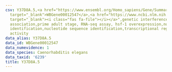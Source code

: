 ```yaml
---
csv: Y37D8A.5,<a href="https://www.ensembl.org/Homo_sapiens/Gene/Summary?db=core;g=WBGene00012547"
  target="_blank">WBGene00012547</a>,<a href="https://www.ncbi.nlm.nih.gov/pubmed/30894454"
  target="_blank"><i class="fas fa-file"></i></a>",genetic interference,functional
  association,prime adult stage, RNA-seq assay, hsf-1 overexpression,nucleotide sequence
  identification,nucleotide sequence identification,transcriptional regulation,up-regulates
  activity
data_alias: Y37D8A.5
data_id: WBGene00012547
data_numevidence: 1
data_species: Caenorhabditis elegans
data_taxid: '6239'
title: Y37D8A.5
---
```

